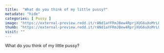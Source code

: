 ```yaml
---
title:  "What do you think of my little pussy?"
metadate: "hide"
categories: [ Pussy ]
image: "https://external-preview.redd.it/rANd1aYFRmJBew4RprjXUG6uXoMrLQd9H0Go-oTjSBw.jpg?auto=webp&s=5f762a7572ec1d8a9f35d802cfa7d36ba14775c1"
thumb: "https://external-preview.redd.it/rANd1aYFRmJBew4RprjXUG6uXoMrLQd9H0Go-oTjSBw.jpg?width=640&crop=smart&auto=webp&s=f7373b2a7b18c200cc9143fafc70c9a78eafdd90"
visit: ""
---
```

What do you think of my little pussy?
